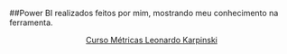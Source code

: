 ##Power BI realizados feitos por mim, mostrando meu conhecimento na ferramenta.

<div align="center">

<a href="https://app.powerbi.com/view?r=eyJrIjoiNDQzOWU2YmEtMjY3MC00ZDgwLWIzNTItMzY4NGIwN2I4ZTExIiwidCI6IjBmMWQ0NDNmLWE3MTQtNDkyYS1iNmJjLTlmYjhjY2Q4NzA4NiJ9" target="_blank">Curso Métricas Leonardo Karpinski</a>
  
  
</div>
